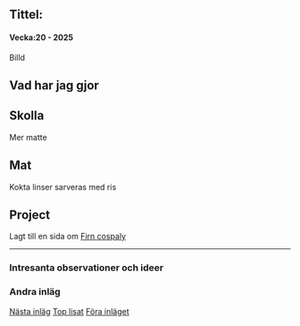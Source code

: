 ## Tittel:

#### Vecka:20 - 2025

Billd

## Vad har jag gjor

## Skolla

Mer matte 

## Mat

Kokta linser sarveras med ris

## Project

Lagt till en sida om [Firn cospaly](https://caspian.rosengren.nu/cosplay/firnCosplay.html)

---

### Intresanta observationer och ideer 

### Andra inläg

[Nästa inläg](https://caspian.rosengren.nu/blog/21-25.html)  [Top lisat](https://caspian.rosengren.nu/blog.html)  [Föra inläget](https://caspian.rosengren.nu/blog/20-25.html)
